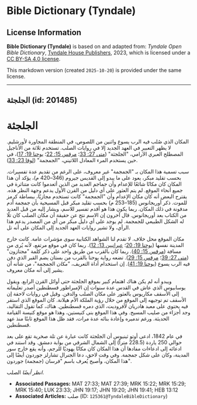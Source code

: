 # Bible Dictionary (Tyndale)

## License Information

**Bible Dictionary (Tyndale)** is based on and adapted from: _Tyndale Open Bible Dictionary_, [Tyndale House Publishers](https://tyndaleopenresources.com/), 2023, which is licensed under a [CC BY-SA 4.0 license](https://creativecommons.org/licenses/by-sa/4.0/legalcode.en).

This markdown version (created `2025-10-20`) is provided under the same license.



--------------------------------

## الجلجثة (id: 201485)

الجلجثة
=======

المكان الذي صُلب فيه الرب يسوع واثنين من اللصوص، في المنطقة المجاورة لأورشليم. لا يظهر التعبير في العهد الجديد إلا في روايات الصلب. تستخدم ثلاثة من الأناجيل المصطلح العبري الآرامي، "الجلجثة" ([متى 27: 33](https://ref.ly/Matt27:33)؛ [مرقس 15: 22](https://ref.ly/Mark15:22)؛ [يوحنا 19: 17](https://ref.ly/John19:17))، في حين يستخدم المرء المعادل اللاتيني، "الجمجمة" ([لوقا 23: 33](https://ref.ly/Luke23:33)).

سبب تسمية هذا المكان بـ "الجمجمة" غير معروف، على الرغم من تقديم عدة تفسيرات. بحسب تقليد مبكر، يعود على ما يبدو إلى القديس جيروم (346–420 م)، يؤكد أن هذا المكان كان مكانًا شائعًا للإعدام وأن جماجم العديد من الذين أثعدموا كانت متناثرة في جميع أنحاء الموقع. لم يتم العثور على أي دليل من القرن الأول يدعم وجهة النظر هذه. يقترح البعض أنه كان مكان الإعدام وأن "الجمجمة" كانت تستخدم مجازيًا، ببساطة كرمز للموت. ذكر أوريجانوس (185–253 م) بحسب تقليد مبكر قبل المسيحية بأن جمجمة آدم مدفونة في ذلك المكان. ربما يكون هذا هو أقدم تفسير للاسم، ويشار إليه من قبل العديد من الكتاب بعد أوريجانوس. قال آخرون إن الاسم نتج عن حقيقة أن مكان الصلب كان تلًا له الشكل الطبيعي للجمجمة. لم يوجد على أي دليل مبكر من أي من المصدر يدعم هذا الرأي، ولا تشير روايات العهد الجديد إلى المكان على أنه تل.

مكان الموقع محل خلاف. لا تقدم لنا الشواهد الكتابية سوى مؤشرات عامة. كانت خارج المدينة نفسها ([يوحنا 19: 20](https://ref.ly/John19:20)؛ [عبرانيين 13: 12](https://ref.ly/Heb13:12)). ربما كان في موقع مرتفع، لأنه يُرى من مسافة ([مرقس 15: 40](https://ref.ly/Mark15:40)). ربما كان بالقرب من طريق واحد على ذكر كلمة "مجتازون" ([متى 27: 39](https://ref.ly/Matt27:39)؛ [مرقس 15: 29](https://ref.ly/Mark15:29)). تضعه رواية يوحنا بالقرب من بستان يضم القبر الذي دفن فيه الرب يسوع ([يوحنا 19: 41](https://ref.ly/John19:41)). إن استخدام أداة التعريف، *"مكان* الجمجمة"، من شأنه أن يشير إلى أنه مكان معروف.

ويبدو أنه لم يكن هناك اهتمام كبير بموقع الجلجثة حتى أوائل القرن الرابع. ويقول يوسابيوس الذي عاش في القدس عدة سنوات إن الإمبراطور قسطنطين أصدر تعليماته إلى الأسقف مكاريوس بالعثور على مكان الصلب والدفن. وقيل في روايات لاحقة إن الأسقف تم توجيهه إلى الموقع من خلال رؤية الملكة الأم هيلانة. كان الموقع الذي استقر فيه يحتوي على معبد هادريان لأفروديت، الذي دمره قسطنطين. هناك، كما تقول التقاليد، وجد أجزاء من صليب المسيح. وفي هذا الموقع بنى كنيستين، وهذا هو موقع كنيسة القيامة الحديثة. ورغم تدميره وإعادة بنائه عدة مرات، فقد ظل هذا الموقع ثابتًا منذ عهد قسطنطين.

في عام 1842، ادعى أوتو ثينيوس أن الجلجثة كانت عبارة عن تلة صخرية تقع على بعد حوالي 250 ياردة (228\.5 متراً) إلى الشمال الشرقي من بوابة دمشق. وقد استند في ادعائه إلى ادعاءات مفادها أن هذا المكان كان مكانًا يهوديًا للرجم، وأنه يقع خارج سور المدينة، وكان على شكل جمجمة. وفي وقت لاحق، دعا الجنرال تشارلز جوردون أيضًا إلى هذا المكان، وأصبح يُعرف باسم "فرسان (جمجمة) جوردون".

*انظر أيضًا* الصلب.

* **Associated Passages:** MAT 27:33; MAT 27:39; MRK 15:22; MRK 15:29; MRK 15:40; LUK 23:33; JHN 19:17; JHN 19:20; JHN 19:41; HEB 13:12
* **Associated Articles:** صلب (ID: `125361@TyndaleBibleDictionary`)

